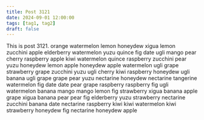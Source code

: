 ```yaml
---
title: Post 3121
date: 2024-09-01 12:00:00
tags: [tag1, tag2]
draft: false
---
```

This is post 3121.
orange
watermelon
lemon
honeydew
xigua
lemon
zucchini
apple
elderberry
watermelon
yuzu
quince
fig
date
ugli
mango
pear
cherry
raspberry
apple
kiwi
watermelon
quince
raspberry
zucchini
pear
yuzu
honeydew
lemon
apple
honeydew
apple
watermelon
ugli
grape
strawberry
grape
zucchini
yuzu
ugli
cherry
kiwi
raspberry
honeydew
ugli
banana
ugli
grape
grape
pear
yuzu
nectarine
honeydew
nectarine
tangerine
watermelon
fig
date
date
pear
grape
raspberry
raspberry
fig
ugli
watermelon
banana
mango
mango
lemon
fig
strawberry
xigua
banana
apple
grape
xigua
banana
pear
pear
fig
elderberry
yuzu
strawberry
nectarine
zucchini
banana
date
nectarine
raspberry
kiwi
kiwi
watermelon
kiwi
strawberry
honeydew
fig
nectarine
honeydew
apple
